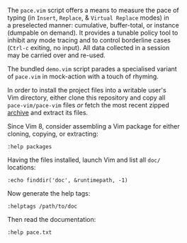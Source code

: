 The `pace.vim` script offers a means to measure the pace of  
typing (in `Insert`, `Replace`, & `Virtual Replace` modes) in  
a preselected manner: cumulative, buffer-total, or instance  
(dumpable on demand).  It provides a tunable policy tool to  
inhibit any mode tracing and to control borderline cases  
(`Ctrl-c` exiting, no input).  All data collected in a session  
may be carried over and re-used.

The bundled `demo.vim` script parades a specialised variant  
of `pace.vim` in mock-action with a touch of rhyming.

In order to install the project files into a writable user's  
Vim directory, either clone this repository and copy all  
`pace-vim/pace-vim` files _or_ fetch the most recent zipped  
[archive](https://www.vim.org/scripts/script.php?script_id=5472) and extract its files.

Since Vim 8, consider assembling a Vim package for either  
cloning, copying, or extracting:
```vim
:help packages
```

Having the files installed, launch Vim and list all `doc/`  
locations:
```vim
:echo finddir('doc', &runtimepath, -1)
```

Now generate the help tags:
```vim
:helptags /path/to/doc
```

Then read the documentation:
```vim
:help pace.txt
```

